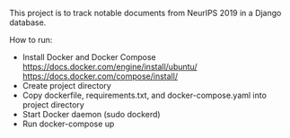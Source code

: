 This project is to track notable documents from NeurIPS 2019 in a Django database.

How to run:
- Install Docker and Docker Compose
https://docs.docker.com/engine/install/ubuntu/
https://docs.docker.com/compose/install/
- Create project directory
- Copy dockerfile, requirements.txt, and docker-compose.yaml into project directory
- Start Docker daemon (sudo dockerd)
- Run docker-compose up
